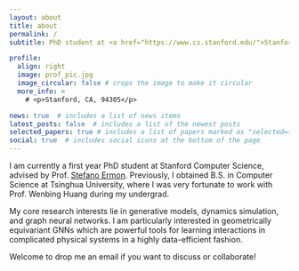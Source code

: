 ```yaml
---
layout: about
title: about
permalink: /
subtitle: PhD student at <a href="https://www.cs.stanford.edu/">Stanford CS</a>.

profile:
  align: right
  image: prof_pic.jpg
  image_circular: false # crops the image to make it circular
  more_info: >
    # <p>Stanford, CA, 94305</p>

news: true  # includes a list of news items
latest_posts: false  # includes a list of the newest posts
selected_papers: true # includes a list of papers marked as "selected={true}"
social: true  # includes social icons at the bottom of the page
---
```


I am currently a first year PhD student at Stanford Computer Science, advised by Prof. [Stefano Ermon](https://cs.stanford.edu/~ermon/). Previously, I obtained B.S. in Computer Science at Tsinghua University, where I was very fortunate to work with Prof. Wenbing Huang during my undergrad.

My core research interests lie in generative models, dynamics simulation, and graph neural networks. I am particularly interested in geometrically equivariant GNNs which are powerful tools for learning interactions in complicated physical systems in a highly data-efficient fashion.

Welcome to drop me an email if you want to discuss or collaborate!
